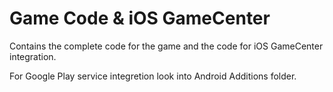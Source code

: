 Game Code & iOS GameCenter
==========================

Contains the complete code for the game and the code for iOS GameCenter integration.

For Google Play service integretion look into Android Additions folder.
